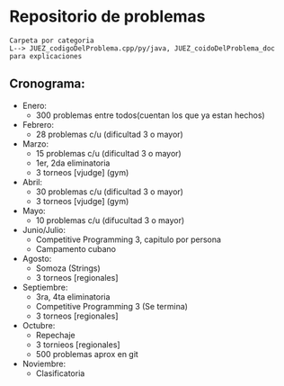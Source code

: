 # Repositorio de problemas

```
Carpeta por categoria
L--> JUEZ_codigoDelProblema.cpp/py/java, JUEZ_coidoDelProblema_doc para explicaciones
```

## Cronograma:

* Enero:
	* 300 problemas entre todos(cuentan los que ya estan hechos)
* Febrero:
	* 28 problemas c/u (dificultad 3 o mayor)
* Marzo:
	* 15 problemas c/u (dificultad 3 o mayor)
	* 1er, 2da eliminatoria
	* 3 torneos [vjudge] (gym)
* Abril:
	* 30 problemas c/u (dificultad 3 o mayor)
	* 3 torneos [vjudge] (gym)
* Mayo:
	* 10 problemas c/u (difucultad 3 o mayor)
* Junio/Julio:
	* Competitive Programming 3, capitulo por persona
	* Campamento cubano
* Agosto:
	* Somoza (Strings)
	* 3 torneos [regionales]
* Septiembre:
	* 3ra, 4ta eliminatoria
	* Competitive Programming 3 (Se termina)
	* 3 torneos [regionales]
* Octubre:
	* Repechaje
	* 3 tornieos [regionales]
	* 500 problemas aprox en git
* Noviembre:
	* Clasificatoria
	


